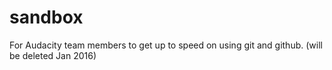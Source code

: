 # sandbox
For Audacity team members to get up to speed on using git and github.  (will be deleted Jan 2016)
